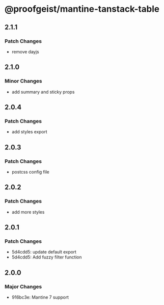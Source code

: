 # @proofgeist/mantine-tanstack-table

## 2.1.1

### Patch Changes

- remove dayjs

## 2.1.0

### Minor Changes

- add summary and sticky props

## 2.0.4

### Patch Changes

- add styles export

## 2.0.3

### Patch Changes

- postcss config file

## 2.0.2

### Patch Changes

- add more styles

## 2.0.1

### Patch Changes

- 5d4cdd5: update default export
- 5d4cdd5: Add fuzzy filter function

## 2.0.0

### Major Changes

- 916bc3e: Mantine 7 support
